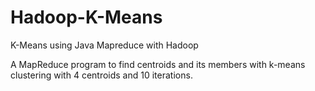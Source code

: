 # Hadoop-K-Means
K-Means using Java Mapreduce with Hadoop

A MapReduce program to find centroids and its members with k-means clustering with 4 centroids and 10 iterations. 
